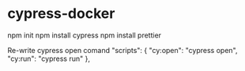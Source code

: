 # cypress-docker

npm init
npm install cypress
npm install prettier

Re-write cypress open comand 
  "scripts": {
    "cy:open": "cypress open",
    "cy:run": "cypress run"
  },